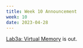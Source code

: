 ```yaml
---
title: Week 10 Announcement
week: 10
date: 2023-04-28
---
```


[Lab3a: Virtual Memory](https://pkuflyingpig.gitbook.io/pintos/project-description/lab3a-demand-paging) is out.